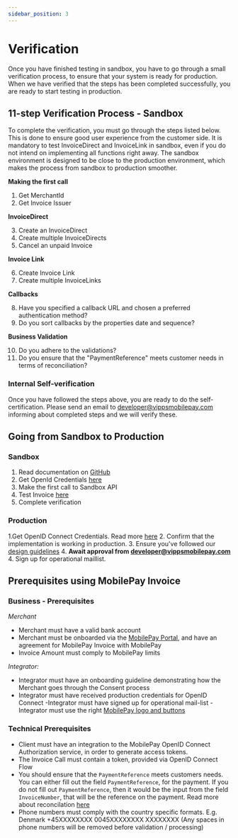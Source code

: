 ```yaml
---
sidebar_position: 3
---
```


# Verification

Once you have finished testing in sandbox, you have to go through a small verification process, to ensure that your system is ready for production.
When we have verified that the steps has been completed successfully, you are ready to start testing in production.

## 11-step Verification Process - Sandbox

To complete the verification, you must go through the steps listed below. This is done to ensure good user experience from the customer side. It is mandatory to test InvoiceDirect and InvoiceLink  in sandbox, even if you do not intend on implementing all functions right away. The sandbox environment is designed to be close to the production environment, which makes the process from sandbox to production smoother.

**Making the first call**

1. Get MerchantId
2. Get Invoice Issuer

**InvoiceDirect**

3. Create an InvoiceDirect
4. Create multiple InvoiceDirects
5. Cancel an unpaid Invoice

**Invoice Link**

6. Create Invoice Link
7. Create multiple InvoiceLinks

**Callbacks**

8. Have you specified a callback URL and chosen a preferred authentication method?
9. Do you sort callbacks by the properties date and sequence?

**Business Validation**

10. Do you adhere to the validations?
11. Do you ensure that the "PaymentReference" meets customer needs in terms of reconciliation?

### Internal Self-verification

Once you have followed the steps above, you are ready to do the self-certification. Please send an email to developer@vippsmobilepay.com informing about completed steps and we will verify these.

## Going from Sandbox to Production

### Sandbox

1. Read documentation on [GitHub](/docs/invoice)
2. Get OpenId Credentials [here](/docs/invoice/authentication)
3. Make the first call to Sandbox API
4. Test Invoice [here](/docs/invoice/development-guide/test)
5. Complete verification

### Production

1.Get OpenID Connect Credentials. Read more [here](/docs/invoice/authentication)
2. Confirm that the implementation is working in production.
3. Ensure you've followed our [design guidelines](https://www.mobilepaygroup.com/design)
4. **Await approval from developer@vippsmobilepay.com**
4. Sign up for operational maillist.

## Prerequisites using MobilePay Invoice

### Business - Prerequisites

*Merchant*

- Merchant must have a valid bank account
- Merchant must be onboarded via the [MobilePay Portal](https://admin.mobilepay.dk/), and have an agreement for MobilePay Invoice with MobilePay
- Invoice Amount must comply to MobilePay limits

*Integrator:*

- Integrator must have an onboarding guideline demonstrating how the Merchant goes through the Consent process
- Integrator must have received production credentials for OpenID Connect
 -Integrator must have signed up for operational mail-list
 -Integrator must use the right [MobilePay logo and buttons](https://www.mobilepaygroup.com/design)

### Technical Prerequisites

- Client must have an integration to the MobilePay OpenID Connect Authorization service, in order to generate access tokens.
- The Invoice Call must contain a token, provided via OpenID Connect Flow
- You should ensure that the `PaymentReference` meets customers needs. You can either fill out the field `PaymentReference`, for the payment. If you do not fill out `PaymentReference`, then it would be the input from the field `InvoiceNumber`, that will be the reference on the payment. Read more about reconcilation [here](/docs/invoice/development-guide/production)
- Phone numbers must comply with the country specific formats. E.g. Denmark +45XXXXXXXX 0045XXXXXXXX XXXXXXXX (Any spaces in phone numbers will be removed before validation / processing)
